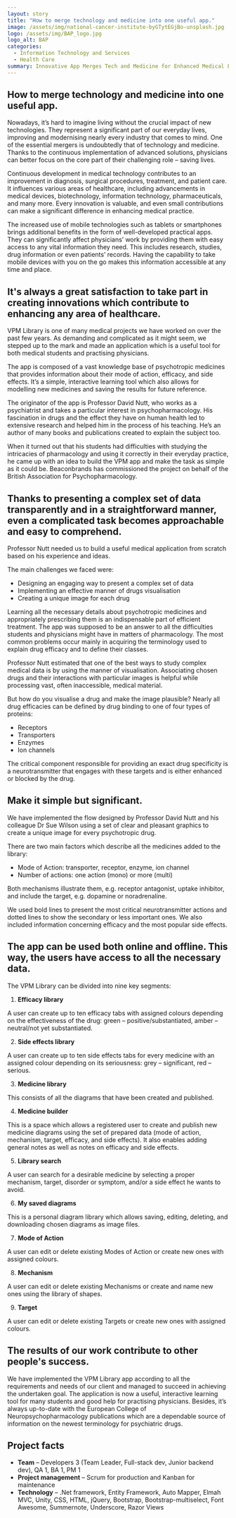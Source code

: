 ```yaml
---
layout: story
title: "How to merge technology and medicine into one useful app."
image: /assets/img/national-cancer-institute-byGTytEGjBo-unsplash.jpg    
logo: /assets/img/BAP_logo.jpg
logo_alt: BAP
categories:
  - Information Technology and Services
  - Health Care
summary: Innovative App Merges Tech and Medicine for Enhanced Medical Learning.
---
```


## How to merge technology and medicine into one useful app.

Nowadays, it’s hard to imagine living without the crucial impact of new technologies. They represent a significant part of our everyday lives, improving and modernising nearly every industry that comes to mind. One of the essential mergers is undoubtedly that of technology and medicine. Thanks to the continuous implementation of advanced solutions, physicians can better focus on the core part of their challenging role – saving lives.

Continuous development in medical technology contributes to an improvement in diagnosis, surgical procedures, treatment, and patient care. It influences various areas of healthcare, including advancements in medical devices, biotechnology, information technology, pharmaceuticals, and many more. Every innovation is valuable, and even small contributions can make a significant difference in enhancing medical practice. 

The increased use of mobile technologies such as tablets or smartphones brings additional benefits in the form of well-developed practical apps. They can significantly affect physicians’ work by providing them with easy access to any vital information they need. This includes research, studies, drug information or even patients’ records. Having the capability to take mobile devices with you on the go makes this information accessible at any time and place. 

## It's always a great satisfaction to take part in creating innovations which contribute to enhancing any area of healthcare.
VPM Library is one of many medical projects we have worked on over the past few years. As demanding and complicated as it might seem, we stepped up to the mark and made an application which is a useful tool for both medical students and practising physicians. 

The app is composed of a vast knowledge base of psychotropic medicines that provides information about their mode of action, efficacy, and side effects. It’s a simple, interactive learning tool which also allows for modelling new medicines and saving the results for future reference. 

The originator of the app is Professor David Nutt, who works as a psychiatrist and takes a particular interest in psychopharmacology. His fascination in drugs and the effect they have on human health led to extensive research and helped him in the process of his teaching. He’s an author of many books and publications created to explain the subject too.

When it turned out that his students had difficulties with studying the intricacies of pharmacology and using it correctly in their everyday practice, he came up with an idea to build the VPM app and make the task as simple as it could be. Beaconbrands has commissioned the project on behalf of the British Association for Psychopharmacology.

## Thanks to presenting a complex set of data transparently and in a straightforward manner, even a complicated task becomes approachable and easy to comprehend.
Professor Nutt needed us to build a useful medical application from scratch based on his experience and ideas. 

The main challenges we faced were:

- Designing an engaging way to present a complex set of data
- Implementing an effective manner of drugs visualisation
- Creating a unique image for each drug

Learning all the necessary details about psychotropic medicines and appropriately prescribing them is an indispensable part of efficient treatment. The app was supposed to be an answer to all the difficulties students and physicians might have in matters of pharmacology. The most common problems occur mainly in acquiring the terminology used to explain drug efficacy and to define their classes.

Professor Nutt estimated that one of the best ways to study complex medical data is by using the manner of visualisation. Associating chosen drugs and their interactions with particular images is helpful while processing vast, often inaccessible, medical material.

But how do you visualise a drug and make the image plausible? Nearly all drug efficacies can be defined by drug binding to one of four types of proteins:

- Receptors
- Transporters
- Enzymes
- Ion channels

The critical component responsible for providing an exact drug specificity is a neurotransmitter that engages with these targets and is either enhanced or blocked by the drug.

## Make it simple but significant.
We have implemented the flow designed by Professor David Nutt and his colleague Dr Sue Wilson using a set of clear and pleasant graphics to create a unique image for every psychotropic drug.

There are two main factors which describe all the medicines added to the library:

- Mode of Action: transporter, receptor, enzyme, ion channel
- Number of actions: one action (mono) or more (multi)

Both mechanisms illustrate them, e.g. receptor antagonist, uptake inhibitor, and include the target, e.g. dopamine or noradrenaline.

We used bold lines to present the most critical neurotransmitter actions and dotted lines to show the secondary or less important ones. We also included information concerning efficacy and the most popular side effects.

## The app can be used both online and offline. This way, the users have access to all the necessary data.
The VPM Library can be divided into nine key segments:

1. **Efficacy library**

A user can create up to ten efficacy tabs with assigned colours depending on the effectiveness of the drug: green – positive/substantiated, amber – neutral/not yet substantiated.

2. **Side effects library**
   
A user can create up to ten side effects tabs for every medicine with an assigned colour depending on its seriousness: grey – significant, red – serious.

3. **Medicine library**

This consists of all the diagrams that have been created and published.

4. **Medicine builder**

This is a space which allows a registered user to create and publish new medicine diagrams using the set of prepared data (mode of action, mechanism, target, efficacy, and side effects). It also enables adding general notes as well as notes on efficacy and side effects.

5. **Library search**

A user can search for a desirable medicine by selecting a proper mechanism, target, disorder or symptom, and/or a side effect he wants to avoid. 

6. **My saved diagrams**

This is a personal diagram library which allows saving, editing, deleting, and downloading chosen diagrams as image files. 

7. **Mode of Action**
   
A user can edit or delete existing Modes of Action or create new ones with assigned colours. 

8. **Mechanism**

A user can edit or delete existing Mechanisms or create and name new ones using the library of shapes. 

9. **Target**
    
A user can edit or delete existing Targets or create new ones with assigned colours.

## The results of our work contribute to other people's success.
We have implemented the VPM Library app according to all the requirements and needs of our client and managed to succeed in achieving the undertaken goal. The application is now a useful, interactive learning tool for many students and good help for practising physicians. Besides, it’s always up-to-date with the European College of Neuropsychopharmacology publications which are a dependable source of information on the newest terminology for psychiatric drugs. 

## Project facts
- **Team** – Developers 3 (Team Leader, Full-stack dev, Junior backend dev), QA 1, BA 1, PM 1
- **Project management** – Scrum for production and Kanban for maintenance
- **Technology** – .Net framework, Entity Framework, Auto Mapper, Elmah MVC, Unity, CSS, HTML, jQuery, Bootstrap, Bootstrap-multiselect, Font Awesome, Summernote, Underscore, Razor Views
